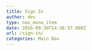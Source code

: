 ```yaml
---
title: Sign In
author: des
type: nav_menu_item
date: 2016-09-30T14:36:57.000Z
url: /sign-in/
categories: Main Nav
---
```



